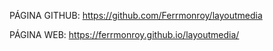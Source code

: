 PÁGINA GITHUB: https://github.com/Ferrmonroy/layoutmedia

PÁGINA WEB: https://ferrmonroy.github.io/layoutmedia/
